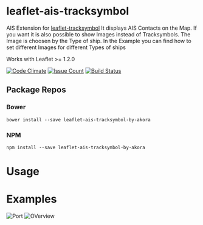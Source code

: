 # leaflet-ais-tracksymbol

AIS Extension for [leaflet-tracksymbol](https://github.com/lethexa/leaflet-tracksymbol)
It displays AIS Contacts on the Map.
If you want it is also possible to show Images instead of Tracksymbols. 
The Image is choosen by the Type of ship. In the Example you can find how to set
different Images for different Types of ships

Works with Leaflet >= 1.2.0

[![Code Climate](https://codeclimate.com/github/PowerPan/leaflet-ais-tracksymbol/badges/gpa.svg)](https://codeclimate.com/github/PowerPan/leaflet-ais-tracksymbol)
[![Issue Count](https://codeclimate.com/github/PowerPan/leaflet-ais-tracksymbol/badges/issue_count.svg)](https://codeclimate.com/github/PowerPan/leaflet-ais-tracksymbol)
[![Build Status](https://travis-ci.org/PowerPan/leaflet-ais-tracksymbol.svg?branch=master)](https://travis-ci.org/PowerPan/leaflet-ais-tracksymbol)

## Package Repos

### Bower
```
bower install --save leaflet-ais-tracksymbol-by-akora
```

### NPM
```
npm install --save leaflet-ais-tracksymbol-by-akora
``` 


# Usage

# Examples

![Port](https://raw.githubusercontent.com/PowerPan/leaflet-ais-tracksymbol/gh-pages/image1.png)
![OVerview](https://raw.githubusercontent.com/PowerPan/leaflet-ais-tracksymbol/gh-pages/image2.png)
